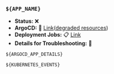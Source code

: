 ### `${APP_NAME}`
* __Status:__ :x:
* __ArgoCD:__ :link: [Link](https://${ARGOCD_SERVER}/applications/argocd/${APP_NAME}?view=tree&resource=)([degraded resources](https://${ARGOCD_SERVER}/applications/argocd/${APP_NAME}?view=tree&resource=health%3ADegraded))
* __Deployment Jobs:__ :clipboard: [Link](https://github.com/${REPO}/actions/runs/${RUN_ID})
* __Details for Troubleshooting:__ :ring_buoy:
```
${ARGOCD_APP_DETAILS}
```

```
${KUBERNETES_EVENTS}
```
